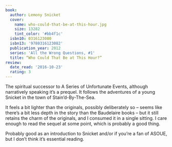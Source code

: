 ```yaml
---
book:
  author: Lemony Snicket
  cover:
    name: who-could-that-be-at-this-hour.jpg
    size: 13282
    tint_color: '#bb4f1c'
  isbn10: 0316123080
  isbn13: '9780316123082'
  publication_year: 2012
  series: 'All the Wrong Questions, #1'
  title: “Who Could That Be at This Hour?”
review:
  date_read: '2016-10-23'
  rating: 3
---
```


The spiritual successor to A Series of Unfortunate Events, although narratively speaking it’s a prequel. It follows the adventures of a young Snicket in the town of Stain’d-By-The-Sea.

It feels a bit lighter than the originals, possibly deliberately so – seems like there’s a bit less depth in the story than the Baudelaire books – but it still retains the charm of the originals, and I consumed it in a single sitting. I care enough to read the sequel at some point, which is probably a good thing.

Probably good as an introduction to Snicket and/or if you’re a fan of ASOUE, but I don’t think it’s essential reading.
